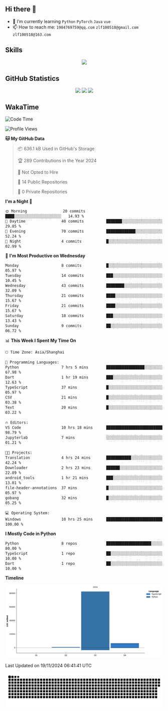 ## Hi there 👋

- 🌱 I’m currently learning `Python` `PyTorch` `Java` `vue`
- 📫 How to reach me: `1984769759@qq.com` `zlf100518@gmail.com` `zlf100518@163.com`

## Skills
<div align="center"> <img src="https://skillicons.dev/icons?i=python,linux,git,github,html,css,js,ts" /> </div>

## GitHub Statistics

<div align="center">
  <img src="https://github-readme-stats.vercel.app/api?username=CloudSwordSage&show_icons=true&theme=tokyonight" />
  <img src="https://github-readme-stats.vercel.app/api/top-langs/?username=CloudSwordSage&show_icons=true&theme=tokyonight" />
  <img src="https://github-readme-activity-graph.vercel.app/graph?username=CloudSwordSage&theme=xcode" />
</div>

## WakaTime

<!--START_SECTION:waka-->
![Code Time](http://img.shields.io/badge/Code%20Time-206%20hrs%2039%20mins-blue)

![Profile Views](http://img.shields.io/badge/Profile%20Views-0-blue)

**🐱 My GitHub Data** 

> 📦 636.1 kB Used in GitHub's Storage 
 > 
> 🏆 289 Contributions in the Year 2024
 > 
> 🚫 Not Opted to Hire
 > 
> 📜 14 Public Repositories 
 > 
> 🔑 0 Private Repositories 
 > 
**I'm a Night 🦉** 

```text
🌞 Morning                20 commits          ████░░░░░░░░░░░░░░░░░░░░░   14.93 % 
🌆 Daytime                40 commits          ███████░░░░░░░░░░░░░░░░░░   29.85 % 
🌃 Evening                70 commits          █████████████░░░░░░░░░░░░   52.24 % 
🌙 Night                  4 commits           █░░░░░░░░░░░░░░░░░░░░░░░░   02.99 % 
```
📅 **I'm Most Productive on Wednesday** 

```text
Monday                   8 commits           █░░░░░░░░░░░░░░░░░░░░░░░░   05.97 % 
Tuesday                  14 commits          ███░░░░░░░░░░░░░░░░░░░░░░   10.45 % 
Wednesday                43 commits          ████████░░░░░░░░░░░░░░░░░   32.09 % 
Thursday                 21 commits          ████░░░░░░░░░░░░░░░░░░░░░   15.67 % 
Friday                   21 commits          ████░░░░░░░░░░░░░░░░░░░░░   15.67 % 
Saturday                 18 commits          ███░░░░░░░░░░░░░░░░░░░░░░   13.43 % 
Sunday                   9 commits           ██░░░░░░░░░░░░░░░░░░░░░░░   06.72 % 
```


📊 **This Week I Spent My Time On** 

```text
🕑︎ Time Zone: Asia/Shanghai

💬 Programming Languages: 
Python                   7 hrs 5 mins        █████████████████░░░░░░░░   67.98 % 
Dart                     1 hr 19 mins        ███░░░░░░░░░░░░░░░░░░░░░░   12.63 % 
TypeScript               37 mins             █░░░░░░░░░░░░░░░░░░░░░░░░   05.97 % 
CSV                      21 mins             █░░░░░░░░░░░░░░░░░░░░░░░░   03.38 % 
Text                     20 mins             █░░░░░░░░░░░░░░░░░░░░░░░░   03.22 % 

🔥 Editors: 
VS Code                  10 hrs 18 mins      █████████████████████████   98.79 % 
Jupyterlab               7 mins              ░░░░░░░░░░░░░░░░░░░░░░░░░   01.21 % 

🐱‍💻 Projects: 
Translation              4 hrs 24 mins       ███████████░░░░░░░░░░░░░░   42.24 % 
Downloader               2 hrs 23 mins       ██████░░░░░░░░░░░░░░░░░░░   22.89 % 
android_tools            1 hr 21 mins        ███░░░░░░░░░░░░░░░░░░░░░░   13.01 % 
file-header-annotations  37 mins             █░░░░░░░░░░░░░░░░░░░░░░░░   05.97 % 
gobang                   32 mins             █░░░░░░░░░░░░░░░░░░░░░░░░   05.25 % 

💻 Operating System: 
Windows                  10 hrs 25 mins      █████████████████████████   100.00 % 
```

**I Mostly Code in Python** 

```text
Python                   8 repos             ████████████████████░░░░░   80.00 % 
TypeScript               1 repo              ██░░░░░░░░░░░░░░░░░░░░░░░   10.00 % 
Dart                     1 repo              ██░░░░░░░░░░░░░░░░░░░░░░░   10.00 % 
```



**Timeline**

![Lines of Code chart](https://raw.githubusercontent.com/CloudSwordSage/CloudSwordSage/main/assets/bar_graph.png)


 Last Updated on 19/11/2024 06:41:41 UTC
<!--END_SECTION:waka-->

<div align="center"><img src="./assets/github-snake-dark.svg" /></div>
